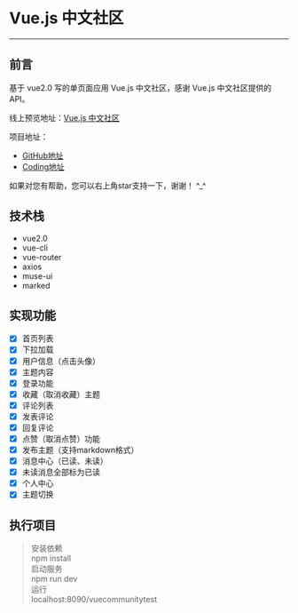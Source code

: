 # Vue.js 中文社区
---  

## 前言  

基于 vue2.0 写的单页面应用 Vue.js 中文社区，感谢 Vue.js 中文社区提供的API。  

线上预览地址：[Vue.js 中文社区](http://g1217300470.coding.me/vuecommunitytest)  

项目地址：  


- [GitHub地址](https://github.com/gaohongwei11/vuecommunity)  
- [Coding地址](https://coding.net/u/G1217300470/p/VueCommunity/git)  

如果对您有帮助，您可以右上角star支持一下，谢谢！ ^_^

## 技术栈

- vue2.0
- vue-cli
- vue-router
- axios
- muse-ui
- marked

## 实现功能

- [x] 首页列表
- [x] 下拉加载
- [x] 用户信息（点击头像）
- [x] 主题内容
- [x] 登录功能
- [x] 收藏（取消收藏）主题
- [x] 评论列表
- [x] 发表评论
- [x] 回复评论
- [x] 点赞（取消点赞）功能
- [x] 发布主题（支持markdown格式）
- [x] 消息中心（已读、未读）
- [x] 未读消息全部标为已读
- [x] 个人中心
- [x] 主题切换

## 执行项目

> 安装依赖  
> npm install  
> 启动服务  
> npm run dev  
> 运行  
> localhost:8090/vuecommunitytest  
